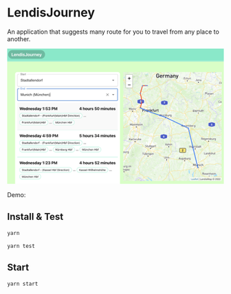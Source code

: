 # LendisJourney

An application that suggests many route for you to travel from any place to another.

![image](./lendisjourney.png)

Demo: 

## Install & Test
```
yarn
```

```
yarn test
```

## Start
```
yarn start
```